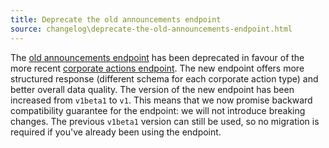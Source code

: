```yaml
---
title: Deprecate the old announcements endpoint
source: changelog\deprecate-the-old-announcements-endpoint.html
---
```


The [old announcements endpoint](..-reference-get-v2-corporate_actions-announcements-1.md) has been deprecated in favour of the more recent [corporate actions endpoint](..-reference-corporateactions-1.md). The new endpoint offers more structured response (different schema for each corporate action type) and better overall data quality.
The version of the new endpoint has been increased from `v1beta1` to `v1`. This means that we now promise backward compatibility guarantee for the endpoint: we will not introduce breaking changes. The previous `v1beta1` version can still be used, so no migration is required if you've already been using the endpoint.
